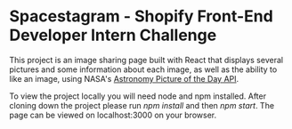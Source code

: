 # Spacestagram - Shopify Front-End Developer Intern Challenge

This project is an image sharing page built with React that displays several pictures and some information about each image, as well as the ability to like an image, using NASA's [Astronomy Picture of the Day API](https://github.com/nasa/apod-api).

To view the project locally you will need node and npm installed. After cloning down the project please run <em>npm install</em> and then <em>npm start</em>. The page can be viewed on localhost:3000 on your browser.  


